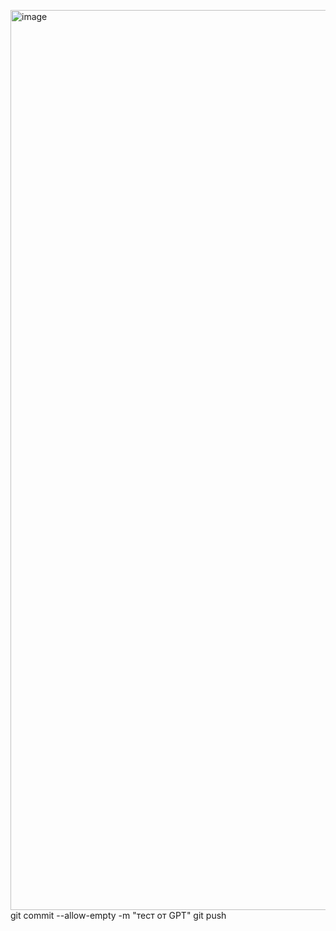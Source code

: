 <img width="2560" height="1440" alt="image" src="https://github.com/user-attachments/assets/eec93123-1450-48d1-b214-27a94d5ab9af" />git commit --allow-empty -m "тест от GPT"
git push
<!-- Тест GPT. Добавил строку для проверки -->
